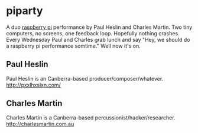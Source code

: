 # piparty

A duo [raspberry pi](https://www.raspberrypi.org/) performance by Paul Heslin and Charles Martin. Two tiny computers, no screens, one feedback loop. Hopefully nothing crashes. Every Wednesday Paul and Charles grab lunch and say "Hey, we should do a raspberry pi performance somtime." Well now it's on.

## Paul Heslin

Paul Heslin is an Canberra-based producer/composer/whatever. http://pxxlhxslxn.com/

## Charles Martin

Charles Martin is a Canberra-based percussionist/hacker/researcher. http://charlesmartin.com.au
